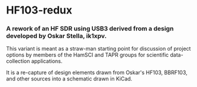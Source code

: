 # HF103-redux
### A rework of an HF SDR using USB3 derived from a design developed by Oskar Stella, ik1xpv.
This variant is meant as a straw-man starting point for discussion of project options by members of the HamSCI and TAPR groups for scientific data-collection applications.  

It is a re-capture of design elements drawn from  Oskar's HF103, BBRF103, and other sources into a schematic drawn in KiCad.
